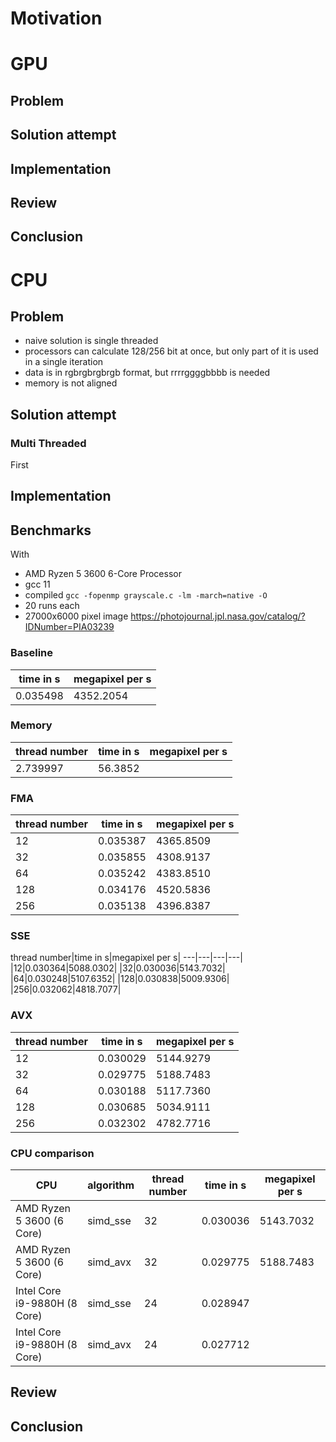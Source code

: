 

# Motivation

# GPU

## Problem

## Solution attempt

## Implementation

## Review

## Conclusion

# CPU
## Problem
- naive solution is single threaded
- processors can calculate 128/256 bit at once, but only part of it is used in a single iteration
- data is in rgbrgbrgbrgb format, but rrrrggggbbbb is needed
- memory is not aligned

## Solution attempt
### Multi Threaded
First

## Implementation

## Benchmarks
With 
- AMD Ryzen 5 3600 6-Core Processor 
- gcc 11
- compiled `gcc -fopenmp grayscale.c -lm -march=native -O`
- 20 runs each
- 27000x6000 pixel image https://photojournal.jpl.nasa.gov/catalog/?IDNumber=PIA03239

### Baseline
|time in s|megapixel per s|
|---|---|
|0.035498|4352.2054|

### Memory

|thread number|time in s|megapixel per s|
|---|---|---|
|2.739997| 56.3852|

### FMA

|thread number|time in s|megapixel per s|
|---|---|---|
12|0.035387|4365.8509|
32|0.035855|4308.9137|
64|0.035242|4383.8510|
128|0.034176|4520.5836|
256|0.035138|4396.8387|

### SSE

thread number|time in s|megapixel per s|
---|---|---|---|
|12|0.030364|5088.0302|
|32|0.030036|5143.7032|
|64|0.030248|5107.6352|
|128|0.030838|5009.9306|
|256|0.032062|4818.7077|

### AVX

|thread number|time in s|megapixel per s|
|---|---|---|
|12|0.030029|5144.9279|
|32|0.029775|5188.7483|
|64|0.030188|5117.7360|
|128|0.030685|5034.9111|
|256|0.032302|4782.7716|

### CPU comparison
|CPU|algorithm|thread number|time in s|megapixel per s|
|---|---|---|---|---|
|AMD Ryzen 5 3600 (6 Core)|simd_sse|32|0.030036|5143.7032|
|AMD Ryzen 5 3600 (6 Core)|simd_avx|32|0.029775|5188.7483|
|Intel Core i9-9880H (8 Core)|simd_sse|24|0.028947||
|Intel Core i9-9880H (8 Core)|simd_avx|24|0.027712||

## Review

## Conclusion